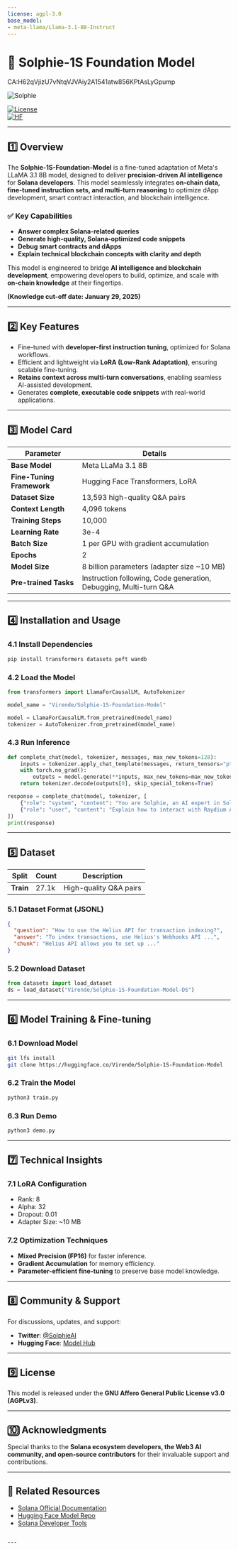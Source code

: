 ```yaml
---
license: agpl-3.0
base_model:
- meta-llama/Llama-3.1-8B-Instruct
---
```


# 🧠 Solphie-1S Foundation Model  

CA:H62qVjizU7vNtqVJVAiy2A1541atw856KPtAsLyGpump

![Solphie](https://i.ibb.co/bjCbhFJ5/solphie-banner.png)  

[![License](https://img.shields.io/badge/license-AGPL%20v3-blue?style=flat-square)](https://www.gnu.org/licenses/agpl-3.0.html)  
[![HF](https://img.shields.io/badge/HuggingFace-Solphie--1S--Foundation--Model-orange?style=flat-square&logo=huggingface)](https://huggingface.co/Solphie/Solphie-1S-Foundation-Model)  

---

## 1️⃣ **Overview**  

The **Solphie-1S-Foundation-Model** is a fine-tuned adaptation of Meta's LLaMA 3.1 8B model, designed to deliver **precision-driven AI intelligence** for **Solana developers**. This model seamlessly integrates **on-chain data, fine-tuned instruction sets, and multi-turn reasoning** to optimize dApp development, smart contract interaction, and blockchain intelligence.  

### ✅ **Key Capabilities**  
- **Answer complex Solana-related queries**  
- **Generate high-quality, Solana-optimized code snippets**  
- **Debug smart contracts and dApps**  
- **Explain technical blockchain concepts with clarity and depth**  

This model is engineered to bridge **AI intelligence and blockchain development**, empowering developers to build, optimize, and scale with **on-chain knowledge** at their fingertips.  

**(Knowledge cut-off date: January 29, 2025)**  

---

## 2️⃣ **Key Features**  

- Fine-tuned with **developer-first instruction tuning**, optimized for Solana workflows.  
- Efficient and lightweight via **LoRA (Low-Rank Adaptation)**, ensuring scalable fine-tuning.  
- **Retains context across multi-turn conversations**, enabling seamless AI-assisted development.  
- Generates **complete, executable code snippets** with real-world applications.  

---

## 3️⃣ **Model Card**  

| **Parameter**             | **Details**                                                    |
|---------------------------|----------------------------------------------------------------|
| **Base Model**            | Meta LLaMa 3.1 8B                                              |
| **Fine-Tuning Framework** | Hugging Face Transformers, LoRA                               |
| **Dataset Size**          | 13,593 high-quality Q&A pairs                                |
| **Context Length**        | 4,096 tokens                                                 |
| **Training Steps**        | 10,000                                                       |
| **Learning Rate**         | 3e-4                                                         |
| **Batch Size**            | 1 per GPU with gradient accumulation                         |
| **Epochs**                | 2                                                            |
| **Model Size**            | 8 billion parameters (adapter size ~10 MB)                  |
| **Pre-trained Tasks**     | Instruction following, Code generation, Debugging, Multi-turn Q&A |

---

## 4️⃣ **Installation and Usage**  

### 4.1 **Install Dependencies**  

```bash
pip install transformers datasets peft wandb
```

### 4.2 **Load the Model**  

```python
from transformers import LlamaForCausalLM, AutoTokenizer

model_name = "Virende/Solphie-1S-Foundation-Model"

model = LlamaForCausalLM.from_pretrained(model_name)
tokenizer = AutoTokenizer.from_pretrained(model_name)
```

### 4.3 **Run Inference**  

```python
def complete_chat(model, tokenizer, messages, max_new_tokens=128):
    inputs = tokenizer.apply_chat_template(messages, return_tensors="pt", return_dict=True, add_generation_prompt=True).to(model.device)
    with torch.no_grad():
        outputs = model.generate(**inputs, max_new_tokens=max_new_tokens)
    return tokenizer.decode(outputs[0], skip_special_tokens=True)

response = complete_chat(model, tokenizer, [
    {"role": "system", "content": "You are Solphie, an AI expert in Solana development."},
    {"role": "user", "content": "Explain how to interact with Raydium API for token swaps."}
])
print(response)
```

---

## 5️⃣ **Dataset**  

| Split   | Count  | Description                    |
|---------|--------|--------------------------------|
| **Train** | 27.1k | High-quality Q&A pairs        |

### **5.1 Dataset Format (JSONL)**  

```json
{
  "question": "How to use the Helius API for transaction indexing?",
  "answer": "To index transactions, use Helius's Webhooks API ...",
  "chunk": "Helius API allows you to set up ..."
}
```

### **5.2 Download Dataset**  

```python
from datasets import load_dataset
ds = load_dataset("Virende/Solphie-1S-Foundation-Model-DS")
```

---

## 6️⃣ **Model Training & Fine-tuning**  

### 6.1 **Download Model**  

```bash
git lfs install
git clone https://huggingface.co/Virende/Solphie-1S-Foundation-Model
```

### 6.2 **Train the Model**  

```bash
python3 train.py
```

### 6.3 **Run Demo**  

```bash
python3 demo.py
```

---

## 7️⃣ **Technical Insights**  

### **7.1 LoRA Configuration**  

- Rank: 8  
- Alpha: 32  
- Dropout: 0.01  
- Adapter Size: ~10 MB  

### **7.2 Optimization Techniques**  

- **Mixed Precision (FP16)** for faster inference.  
- **Gradient Accumulation** for memory efficiency.  
- **Parameter-efficient fine-tuning** to preserve base model knowledge.  

---

## 8️⃣ **Community & Support**  

For discussions, updates, and support:  
- **Twitter**: [@SolphieAI](https://x.com/SolphieAI)  
- **Hugging Face**: [Model Hub](https://huggingface.co/Solphie/Solphie-1S-Foundation-Model)  

---

## 9️⃣ **License**  

This model is released under the **GNU Affero General Public License v3.0 (AGPLv3)**.  

---

## 🔟 **Acknowledgments**  

Special thanks to the **Solana ecosystem developers, the Web3 AI community, and open-source contributors** for their invaluable support and contributions.  

---

## 🔗 **Related Resources**  

- [Solana Official Documentation](https://docs.solana.com)  
- [Hugging Face Model Repo](https://huggingface.co/Solphie/Solphie-1S-Foundation-Model)  
- [Solana Developer Tools](https://solana.com/developers)  
```

---
